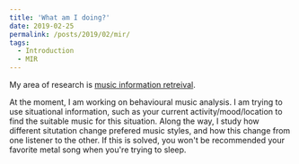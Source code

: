 ```yaml
---
title: 'What am I doing?'
date: 2019-02-25
permalink: /posts/2019/02/mir/
tags:
  - Introduction
  - MIR
---
```


My area of research is [music information retreival](https://en.wikipedia.org/wiki/Music_information_retrieval).

At the moment, I am working on behavioural music analysis. I am trying to use situational information, such as your current activity/mood/location to find the suitable music for this situation. Along the way, I study how different situtation change prefered music styles, and how this change from one listener to the other. If this is solved, you won't be recommended your favorite metal song when you're trying to sleep. 
